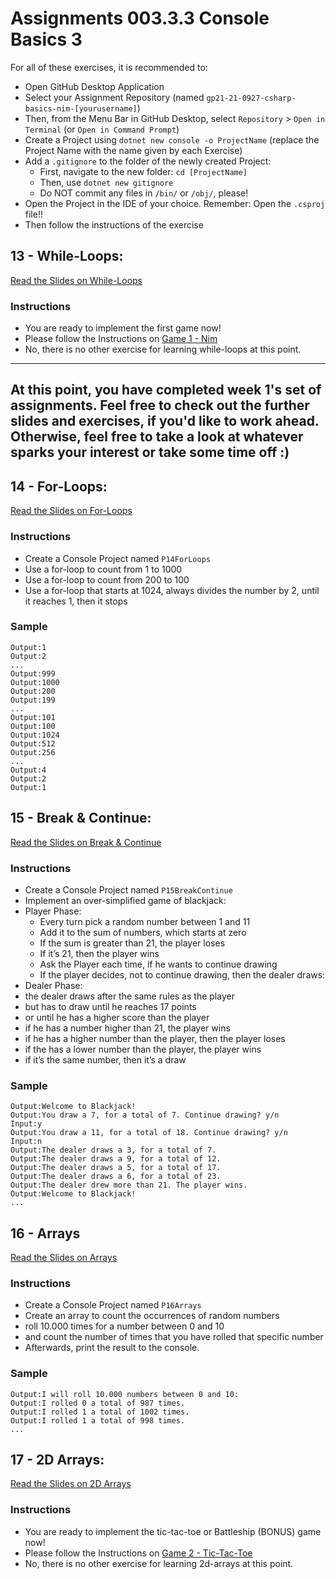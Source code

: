 # Assignments 003.3.3 Console Basics 3

For all of these exercises, it is recommended to:
- Open GitHub Desktop Application
- Select your Assignment Repository (named `gp21-21-0927-csharp-basics-nim-[yourusername]`)
- Then, from the Menu Bar in GitHub Desktop, select `Repository` > `Open in Terminal` (or `Open in Command Prompt`)
- Create a Project using `dotnet new console -o ProjectName` (replace the Project Name with the name given by each Exercise)
- Add a `.gitignore` to the folder of the newly created Project:
  - First, navigate to the new folder: `cd [ProjectName]`
  - Then, use `dotnet new gitignore`
  - Do NOT commit any files in `/bin/` or `/obj/`, please!
- Open the Project in the IDE of your choice. Remember: Open the `.csproj` file!!
- Then follow the instructions of the exercise

## 13 - While-Loops: 
[Read the Slides on While-Loops](../slides/003.3.3-console-basics-3.md#13-while-loops)
### Instructions
- You are ready to implement the first game now!
- Please follow the Instructions on [Game 1 - Nim](003.3.4-console-basics-game.md#game-1-nim)
- No, there is no other exercise for learning while-loops at this point.

---
At this point, you have completed week 1's set of assignments.
Feel free to check out the further slides and exercises, if you'd like to work ahead.
Otherwise, feel free to take a look at whatever sparks your interest or take some time off :)
---

## 14 - For-Loops: 
[Read the Slides on For-Loops](../slides/003.3.3-console-basics-3.md#14-for-loop)
### Instructions
- Create a Console Project named `P14ForLoops`
- Use a for-loop to count from 1 to 1000
- Use a for-loop to count from 200 to 100
- Use a for-loop that starts at 1024, always divides the number by 2, until it reaches 1, then it stops
### Sample
```
Output:1
Output:2
...
Output:999
Output:1000
Output:200
Output:199
...
Output:101
Output:100
Output:1024
Output:512
Output:256
...
Output:4
Output:2
Output:1
```

## 15 - Break & Continue: 
[Read the Slides on Break & Continue](../slides/003.3.3-console-basics-3.md#15-break--continue)
### Instructions
- Create a Console Project named `P15BreakContinue`
- Implement an over-simplified game of blackjack: 
- Player Phase:
  - Every turn pick a random number between 1 and 11
  - Add it to the sum of numbers, which starts at zero
  - If the sum is greater than 21, the player loses
  - If it’s 21, then the player wins
  - Ask the Player each time, if he wants to continue drawing
  - If the player decides, not to continue drawing, then the dealer draws:
- Dealer Phase:
- the dealer draws after the same rules as the player
- but has to draw until he reaches 17 points
- or until he has a higher score than the player
- if he has a number higher than 21, the player wins
- if he has a higher number than the player, then the player loses
- if the has a lower number than the player, the player wins
- if it’s the same number, then it’s a draw
### Sample
```
Output:Welcome to Blackjack!
Output:You draw a 7, for a total of 7. Continue drawing? y/n
Input:y
Output:You draw a 11, for a total of 18. Continue drawing? y/n
Input:n
Output:The dealer draws a 3, for a total of 7.
Output:The dealer draws a 9, for a total of 12.
Output:The dealer draws a 5, for a total of 17.
Output:The dealer draws a 6, for a total of 23.
Output:The dealer drew more than 21. The player wins.
Output:Welcome to Blackjack!
...
```

## 16 - Arrays
[Read the Slides on Arrays](../slides/003.3.3-console-basics-3.md#17-arrays)
### Instructions
- Create a Console Project named `P16Arrays`
- Create an array to count the occurrences of random numbers
- roll 10.000 times for a number between 0 and 10 
- and count the number of times that you have rolled that specific number
- Afterwards, print the result to the console.
### Sample
```
Output:I will roll 10.000 numbers between 0 and 10:
Output:I rolled 0 a total of 987 times.
Output:I rolled 1 a total of 1002 times.
Output:I rolled 1 a total of 998 times.
...
```


## 17 - 2D Arrays:
[Read the Slides on 2D Arrays](../slides/003.3.3-console-basics-3.md#18-2d-arrays)
### Instructions
- You are ready to implement the tic-tac-toe or Battleship (BONUS) game now!
- Please follow the Instructions on [Game 2 - Tic-Tac-Toe](003.3.4-console-basics-game.md#game-2-tic-tac-toe)
- No, there is no other exercise for learning 2d-arrays at this point.
